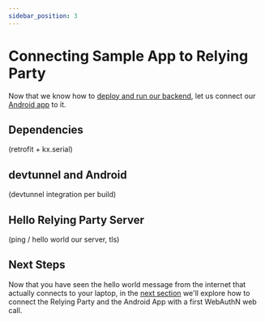 ```yaml
---
sidebar_position: 3
---
```


# Connecting Sample App to Relying Party

Now that we know how to [deploy and run our backend](workshop-server.md), let us connect our [Android app](https://github.com/YubicoLabs/passkey-workshop/tree/main/examples/clients/mobile/android) to it.

## Dependencies

(retrofit + kx.serial)

## devtunnel and Android

(devtunnel integration per build)

## Hello Relying Party Server

(ping / hello world our server, tls)

## Next Steps

Now that you have seen the hello world message from the internet that actually connects to your laptop, in the [next section](app-as-webauthn.md) we'll explore how to connect the Relying Party and the Android App with a first WebAuthN web call.

